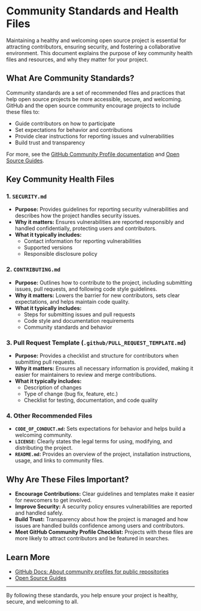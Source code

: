 # Community Standards and Health Files

Maintaining a healthy and welcoming open source project is essential for attracting contributors, ensuring security, and fostering a collaborative environment. This document explains the purpose of key community health files and resources, and why they matter for your project.

## What Are Community Standards?

Community standards are a set of recommended files and practices that help open source projects be more accessible, secure, and welcoming. GitHub and the open source community encourage projects to include these files to:
- Guide contributors on how to participate
- Set expectations for behavior and contributions
- Provide clear instructions for reporting issues and vulnerabilities
- Build trust and transparency

For more, see the [GitHub Community Profile documentation](https://docs.github.com/en/communities/setting-up-your-project-for-healthy-contributions/about-community-profiles-for-public-repositories) and [Open Source Guides](https://opensource.guide/).

## Key Community Health Files

### 1. `SECURITY.md`
- **Purpose:** Provides guidelines for reporting security vulnerabilities and describes how the project handles security issues.
- **Why it matters:** Ensures vulnerabilities are reported responsibly and handled confidentially, protecting users and contributors.
- **What it typically includes:**
  - Contact information for reporting vulnerabilities
  - Supported versions
  - Responsible disclosure policy

### 2. `CONTRIBUTING.md`
- **Purpose:** Outlines how to contribute to the project, including submitting issues, pull requests, and following code style guidelines.
- **Why it matters:** Lowers the barrier for new contributors, sets clear expectations, and helps maintain code quality.
- **What it typically includes:**
  - Steps for submitting issues and pull requests
  - Code style and documentation requirements
  - Community standards and behavior

### 3. Pull Request Template (`.github/PULL_REQUEST_TEMPLATE.md`)
- **Purpose:** Provides a checklist and structure for contributors when submitting pull requests.
- **Why it matters:** Ensures all necessary information is provided, making it easier for maintainers to review and merge contributions.
- **What it typically includes:**
  - Description of changes
  - Type of change (bug fix, feature, etc.)
  - Checklist for testing, documentation, and code quality

### 4. Other Recommended Files
- **`CODE_OF_CONDUCT.md`:** Sets expectations for behavior and helps build a welcoming community.
- **`LICENSE`:** Clearly states the legal terms for using, modifying, and distributing the project.
- **`README.md`:** Provides an overview of the project, installation instructions, usage, and links to community files.

## Why Are These Files Important?
- **Encourage Contributions:** Clear guidelines and templates make it easier for newcomers to get involved.
- **Improve Security:** A security policy ensures vulnerabilities are reported and handled safely.
- **Build Trust:** Transparency about how the project is managed and how issues are handled builds confidence among users and contributors.
- **Meet GitHub Community Profile Checklist:** Projects with these files are more likely to attract contributors and be featured in searches.

## Learn More
- [GitHub Docs: About community profiles for public repositories](https://docs.github.com/en/communities/setting-up-your-project-for-healthy-contributions/about-community-profiles-for-public-repositories)
- [Open Source Guides](https://opensource.guide/)

---

By following these standards, you help ensure your project is healthy, secure, and welcoming to all. 